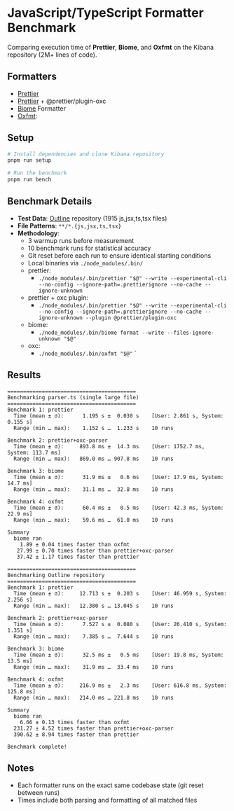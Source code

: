 # JavaScript/TypeScript Formatter Benchmark

Comparing execution time of **Prettier**, **Biome**, and **Oxfmt** on the Kibana repository (2M+ lines of code).

## Formatters

- [Prettier](https://prettier.io/)
- [Prettier](https://prettier.io/) + @prettier/plugin-oxc
- [Biome](https://biomejs.dev/) Formatter
- [Oxfmt](https://oxc.rs):

## Setup

```bash
# Install dependencies and clone Kibana repository
pnpm run setup

# Run the benchmark
pnpm run bench
```

## Benchmark Details

- **Test Data**: [Outline](https://github.com/outline/outline) repository (1915 js,jsx,ts,tsx files)
- **File Patterns**: `**/*.{js,jsx,ts,tsx}`
- **Methodology**:
  - 3 warmup runs before measurement
  - 10 benchmark runs for statistical accuracy
  - Git reset before each run to ensure identical starting conditions
  - Local binaries via `./node_modules/.bin/`
  - prettier:
    - `./node_modules/.bin/prettier "$@" --write --experimental-cli --no-config --ignore-path=.prettierignore --no-cache --ignore-unknown`
  - prettier + oxc plugin:
    - `./node_modules/.bin/prettier "$@" --write --experimental-cli --no-config --ignore-path=.prettierignore --no-cache --ignore-unknown --plugin @prettier/plugin-oxc`
  - biome:
    - `./node_modules/.bin/biome format --write --files-ignore-unknown "$@"`
  - oxc:
    - `./node_modules/.bin/oxfmt "$@"`
`

## Results

<!-- BENCHMARK_RESULTS_START -->
```
=========================================
Benchmarking parser.ts (single large file)
=========================================
Benchmark 1: prettier
  Time (mean ± σ):      1.195 s ±  0.030 s    [User: 2.861 s, System: 0.155 s]
  Range (min … max):    1.152 s …  1.233 s    10 runs
 
Benchmark 2: prettier+oxc-parser
  Time (mean ± σ):     893.8 ms ±  14.3 ms    [User: 1752.7 ms, System: 113.7 ms]
  Range (min … max):   869.0 ms … 907.8 ms    10 runs
 
Benchmark 3: biome
  Time (mean ± σ):      31.9 ms ±   0.6 ms    [User: 17.9 ms, System: 14.7 ms]
  Range (min … max):    31.1 ms …  32.8 ms    10 runs
 
Benchmark 4: oxfmt
  Time (mean ± σ):      60.4 ms ±   0.5 ms    [User: 42.3 ms, System: 22.9 ms]
  Range (min … max):    59.6 ms …  61.0 ms    10 runs
 
Summary
  biome ran
    1.89 ± 0.04 times faster than oxfmt
   27.99 ± 0.70 times faster than prettier+oxc-parser
   37.42 ± 1.17 times faster than prettier

=========================================
Benchmarking Outline repository
=========================================
Benchmark 1: prettier
  Time (mean ± σ):     12.713 s ±  0.203 s    [User: 46.959 s, System: 2.256 s]
  Range (min … max):   12.380 s … 13.045 s    10 runs
 
Benchmark 2: prettier+oxc-parser
  Time (mean ± σ):      7.527 s ±  0.080 s    [User: 26.410 s, System: 1.351 s]
  Range (min … max):    7.385 s …  7.644 s    10 runs
 
Benchmark 3: biome
  Time (mean ± σ):      32.5 ms ±   0.5 ms    [User: 19.8 ms, System: 13.5 ms]
  Range (min … max):    31.9 ms …  33.4 ms    10 runs
 
Benchmark 4: oxfmt
  Time (mean ± σ):     216.9 ms ±   2.3 ms    [User: 616.8 ms, System: 125.8 ms]
  Range (min … max):   214.0 ms … 221.8 ms    10 runs
 
Summary
  biome ran
    6.66 ± 0.13 times faster than oxfmt
  231.27 ± 4.52 times faster than prettier+oxc-parser
  390.62 ± 8.94 times faster than prettier

Benchmark complete!
```
<!-- BENCHMARK_RESULTS_END -->

## Notes

- Each formatter runs on the exact same codebase state (git reset between runs)
- Times include both parsing and formatting of all matched files
